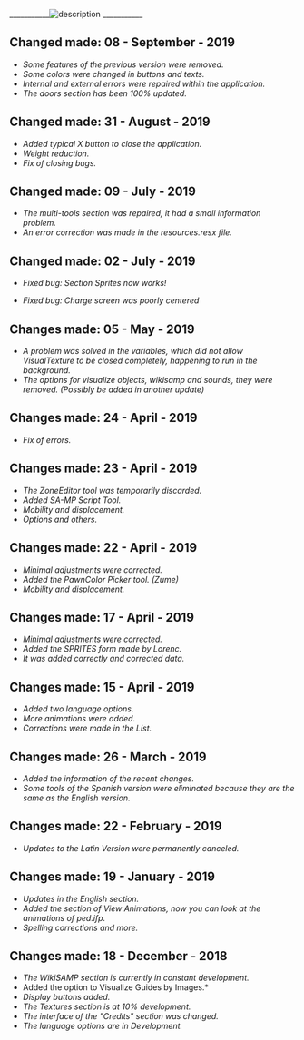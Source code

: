 


___________![description](https://i.imgur.com/FcNbH8q.png) ___________

## Changed made: 08 - September - 2019

- *Some features of the previous version were removed.*
- *Some colors were changed in buttons and texts.*
- *Internal and external errors were repaired within the application.*
- *The doors section has been 100% updated.*
  
## Changed made: 31 - August - 2019

- *Added typical X button to close the application.*
- *Weight reduction.*
- *Fix of closing bugs.*

## Changed made: 09 - July - 2019

- *The multi-tools section was repaired, it had a small information problem.*
- *An error correction was made in the resources.resx file.*

## Changed made: 02 - July - 2019

 - *Fixed bug: Section Sprites now works!*

 - *Fixed bug: Charge screen was poorly centered*

## Changes made: 05 - May - 2019

 - *A problem was solved in the variables, which did not allow VisualTexture to be closed completely, happening to run in the background.*
 - *The options for visualize objects, wikisamp and sounds, they were removed. (Possibly be added in another update)*

## Changes made: 24 - April - 2019

 - *Fix of errors.*

## Changes made: 23 - April - 2019

 - *The ZoneEditor tool was temporarily discarded.*
 - *Added SA-MP Script Tool.*
 - *Mobility and displacement.*
 - *Options and others.*

## Changes made: 22 - April - 2019

 - *Minimal adjustments were corrected.*
 - *Added the PawnColor Picker tool. (Zume)*
 - *Mobility and displacement.*

## Changes made: 17 - April - 2019

 - *Minimal adjustments were corrected.*
 - *Added the SPRITES form made by Lorenc.*
 - *It was added correctly and corrected data.*

## Changes made: 15 - April - 2019

 - *Added two language options.*
 - *More animations were added.*
 - *Corrections were made in the List.*

## Changes made: 26 - March - 2019

 - *Added the information of the recent changes.*
 - *Some tools of the Spanish version were eliminated because they are
   the same as the English version.*

## Changes made: 22 - February - 2019

 - *Updates to the Latin Version were permanently canceled.*

## Changes made: 19 - January - 2019

 - *Updates in the English section.*
 - *Added the section of View Animations, now you can look at the
   animations of ped.ifp.*
 - *Spelling corrections and more.*

## Changes made: 18 - December - 2018

 - *The WikiSAMP section is currently in constant development.*
 - Added the option to Visualize Guides by Images.*
 - *Display buttons added.*
 - *The Textures section is at 10% development.*
 - *The interface of the "Credits" section was changed.*
 - *The language options are in Development.*
